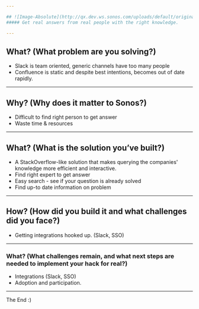 ```yaml
---

## ![Image-Absolute](http://qx.dev.ws.sonos.com/uploads/default/original/1X/a9c45f007dc2897136c6c748906ff9d0b338492a.png)
##### Get real answers from real people with the right knowledge.

---
```


## What? (What problem are you solving?)

- Slack is team oriented, generic channels have too many people
- Confluence is static and despite best intentions, becomes out of date rapidly.

---

## Why? (Why does it matter to Sonos?)

- Difficult to find right person to get answer
- Waste time & resources

---

## What? (What is the solution you’ve built?)

- A StackOverflow-like solution that makes querying the companies' knowledge more efficient and interactive.
- Find right expert to get answer
- Easy search - see if your question is already solved
- Find up-to date information on problem

---

## How? (How did you build it and what challenges did you face?)

- Getting integrations hooked up. (Slack, SSO)

---

### What? (What challenges remain, and what next steps are needed to implement your hack for real?)

- Integrations (Slack, SSO)
- Adoption and participation.

---

The End :)
